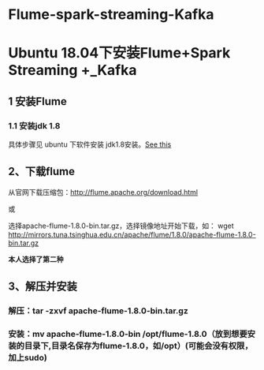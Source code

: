 # Flume-spark-streaming-Kafka

# Ubuntu 18.04下安装Flume+Spark Streaming +_Kafka

## 1 安装Flume
### 1.1 安装jdk 1.8
具体步骤见 ubuntu 下软件安装 jdk1.8安装。[See this](https://github.com/tytttta/Ubuntu/blob/master/%E8%BD%AF%E4%BB%B6%E5%AE%89%E8%A3%85.md)


## 2、下载flume

从官网下载压缩包：http://flume.apache.org/download.html

或

选择apache-flume-1.8.0-bin.tar.gz，选择镜像地址开始下载，如：
wget http://mirrors.tuna.tsinghua.edu.cn/apache/flume/1.8.0/apache-flume-1.8.0-bin.tar.gz

**本人选择了第二种**

## 3、解压并安装

### 解压：tar -zxvf apache-flume-1.8.0-bin.tar.gz
 
### 安装：mv apache-flume-1.8.0-bin /opt/flume-1.8.0（放到想要安装的目录下,目录名保存为flume-1.8.0，如/opt）(可能会没有权限，加上sudo)
